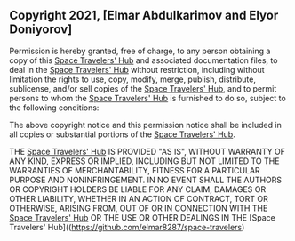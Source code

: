 ## Copyright 2021, [Elmar Abdulkarimov and Elyor Doniyorov]

Permission is hereby granted, free of charge, to any person obtaining a copy of this [Space Travelers' Hub](https://github.com/elmar8287/space-travelers) and associated documentation files, to deal in the [Space Travelers' Hub](https://github.com/elmar8287/space-travelers) without restriction, including without limitation the rights to use, copy, modify, merge, publish, distribute, sublicense, and/or sell copies of the [Space Travelers' Hub](https://github.com/elmar8287/space-travelers), and to permit persons to whom the [Space Travelers' Hub](https://github.com/elmar8287/space-travelers) is furnished to do so, subject to the following conditions:

The above copyright notice and this permission notice shall be included in all copies or substantial portions of the [Space Travelers' Hub](https://github.com/elmar8287/space-travelers).

THE [Space Travelers' Hub](https://github.com/elmar8287/space-travelers) IS PROVIDED "AS IS", WITHOUT WARRANTY OF ANY KIND, EXPRESS OR IMPLIED, INCLUDING BUT NOT LIMITED TO THE WARRANTIES OF MERCHANTABILITY, FITNESS FOR A PARTICULAR PURPOSE AND NONINFRINGEMENT. IN NO EVENT SHALL THE AUTHORS OR COPYRIGHT HOLDERS BE LIABLE FOR ANY CLAIM, DAMAGES OR OTHER LIABILITY, WHETHER IN AN ACTION OF CONTRACT, TORT OR OTHERWISE, ARISING FROM, OUT OF OR IN CONNECTION WITH THE [Space Travelers' Hub](https://github.com/elmar8287/space-travelers) OR THE USE OR OTHER DEALINGS IN THE [Space Travelers' Hub]((https://github.com/elmar8287/space-travelers)